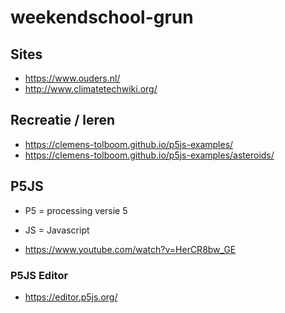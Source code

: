 # weekendschool-grun

## Sites

- https://www.ouders.nl/
- http://www.climatetechwiki.org/

## Recreatie / leren

- https://clemens-tolboom.github.io/p5js-examples/
- https://clemens-tolboom.github.io/p5js-examples/asteroids/

## P5JS

- P5 = processing versie 5
- JS = Javascript

- https://www.youtube.com/watch?v=HerCR8bw_GE

### P5JS Editor

- https://editor.p5js.org/
